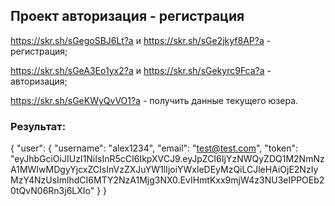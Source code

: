 ## Проект авторизация - регистрация

https://skr.sh/sGegoSBJ6Lt?a и https://skr.sh/sGe2jkyf8AP?a - регистрация;

https://skr.sh/sGeA3Eo1yx2?a и https://skr.sh/sGekyrc9Fca?a - авторизация;

https://skr.sh/sGeKWyQvVO1?a - получить данные текущего юзера.

### Результат:

{
"user": {
"username": "alex1234",
"email": "test@test.com",
"token": "eyJhbGciOiJIUzI1NiIsInR5cCI6IkpXVCJ9.eyJpZCI6IjYzNWQyZDQ1M2NmNzA1MWIwMDgyYjcxZCIsInVzZXJuYW1lIjoiYWxleDEyMzQiLCJleHAiOjE2NzIyMzY4NzUsImlhdCI6MTY2NzA1Mjg3NX0.EvIHmtKxx9mjW4z3NU3eIPPOEb20tQvN06Rn3j6LXIo"
}
}
